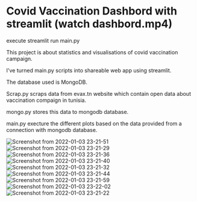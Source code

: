 # Covid Vaccination Dashbord with streamlit (watch dashbord.mp4)

execute streamlit run main.py

This project is about statistics and visualisations of covid vaccination campaign.


I've turned main.py  scripts into shareable web app using streamlit.


The database used is MongoDB.


Scrap.py scraps data from evax.tn website which contain open data about vaccination compaign in tunisia.


mongo.py stores this data to mongodb database.


main.py execture the different plots based on the data provided from a connection with mongodb database.


![Screenshot from 2022-01-03 23-21-51](https://user-images.githubusercontent.com/92583830/147987227-d36e74e8-a21f-4626-a331-686fd4c8d90c.png)
![Screenshot from 2022-01-03 23-21-29](https://user-images.githubusercontent.com/92583830/147987233-80db2f54-605f-4966-9dd2-72b86136b4b8.png)
![Screenshot from 2022-01-03 23-21-36](https://user-images.githubusercontent.com/92583830/147987238-4b78472b-089c-4ecc-ae34-4370b04e090b.png)
![Screenshot from 2022-01-03 23-21-40](https://user-images.githubusercontent.com/92583830/147987243-3fcc3cf5-9d78-4f28-8958-077b36e27963.png)
![Screenshot from 2022-01-03 23-21-32](https://user-images.githubusercontent.com/92583830/147987249-42aa868f-d69f-4679-8a4d-737f9169db94.png)
![Screenshot from 2022-01-03 23-21-44](https://user-images.githubusercontent.com/92583830/147987255-fc860616-35c3-4ba0-93af-aa92a687e87b.png)
![Screenshot from 2022-01-03 23-21-59](https://user-images.githubusercontent.com/92583830/147987261-c19f416e-4e96-4846-8478-354838fcdf33.png)
![Screenshot from 2022-01-03 23-22-02](https://user-images.githubusercontent.com/92583830/147987268-06146d08-cce5-41b8-ad96-e092645208a2.png)
![Screenshot from 2022-01-03 23-21-22](https://user-images.githubusercontent.com/92583830/147987279-c0d8fbb1-0778-4652-86fd-8de52b4ed2ec.png)
